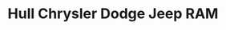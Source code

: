 ---
title: "Hull Chrysler Dodge Jeep RAM"
url: /gatineau/hull-chrysler-dodge-jeep-ram/
shop: car
---